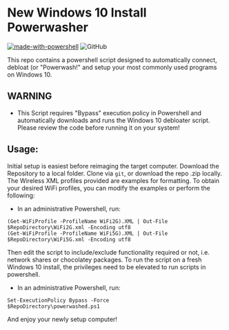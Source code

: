 # New Windows 10 Install Powerwasher
[![made-with-powershell](https://img.shields.io/badge/PowerShell-1f425f?logo=Powershell)](https://microsoft.com/PowerShell)
![GitHub](https://img.shields.io/github/license/mataborg/windows-powerwash)

This repo contains a powershell script designed to automatically connect, debloat (or "Powerwash!" and setup your most commonly used programs on Windows 10.

## WARNING
* This Script requires "Bypass" execution policy in Powershell and automatically downloads and runs the Windows 10 debloater script. Please review the code before running it on your system!
  

## Usage:
Initial setup is easiest before reimaging the target computer.
Download the Repository to a local folder. Clone via `git`, or download the repo .zip locally.
The Wireless XML profiles provided are examples for formatting. To obtain your desired WiFi profiles, you can modify the examples or perform the following:

* In an administrative Powershell, run:
```
(Get-WiFiProfile -ProfileName WiFi2G).XML | Out-File $RepoDirectory\WiFi2G.xml -Encoding utf8
(Get-WiFiProfile -ProfileName WiFi5G).XML | Out-File $RepoDirectory\WiFi5G.xml -Encoding utf8
```

Then edit the script to include/exclude functionality required or not, i.e. network shares or chocolatey packages.
To run the script on a fresh Windows 10 install, the privileges need to be elevated to run scripts in powershell. 
* In an administrative Powershell, run:
```
Set-ExecutionPolicy Bypass -Force
$RepoDirectory\powerwashed.ps1
```

And enjoy your newly setup computer!
